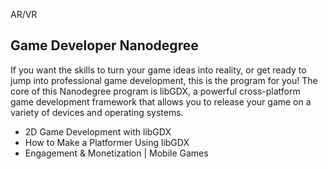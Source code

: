 AR/VR

## Game Developer Nanodegree

If you want the skills to turn your game ideas into reality, or get ready to jump into professional game development, this is the program for you!
The core of this Nanodegree program is libGDX, a powerful cross-platform game development framework that allows you to release your game on a variety of devices and operating systems.
- 2D Game Development with libGDX
- How to Make a Platformer Using libGDX
- Engagement & Monetization | Mobile Games
